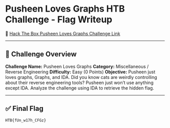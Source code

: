 # Pusheen Loves Graphs HTB Challenge - Flag Writeup

🔗 [Hack The Box Pusheen Loves Graphs Challenge Link](https://app.hackthebox.com/challenges/Pusheen%2520Loves%2520Graphs)

---

## 🎯 Challenge Overview

**Challenge Name:** Pusheen Loves Graphs
**Category:** Miscellaneous / Reverse Engineering
**Difficulty:** Easy (0 Points)
**Objective:**
Pusheen just loves graphs, Graphs, and IDA.
Did you know cats are weirdly controlling about their reverse engineering tools?
Pusheen just won’t use anything except IDA. Analyze the challenge using IDA to retrieve the hidden flag.

---

## ✅ Final Flag

```
HTB{fUn_w17h_CFGz}
```

